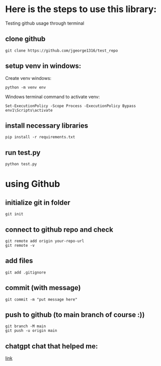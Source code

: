 # Here is the steps to use this library:
Testing github usage through terminal

## clone github
```
git clone https://github.com/jgeorge1316/test_repo
```

## setup venv in windows:
Create venv windows:
```
python -m venv env
```
Windows terminal command to activate venv:
```
Set-ExecutionPolicy -Scope Process -ExecutionPolicy Bypass
env1\Scripts\activate
```

## install necessary libraries
```
pip install -r requirements.txt
```

## run test.py 
```
python test.py
```

# using Github
## initialize git in folder
```
git init
```

## connect to github repo and check
```
git remote add origin your-repo-url
git remote -v
```

## add files
```
git add .gitignore
```

## commit (with message)
```
git commit -m "put message here"
```

## push to github (to main branch of course :))
```
git branch -M main
git push -u origin main
```

## chatgpt chat that helped me:
[link](https://chatgpt.com/share/67bd30cc-1670-800b-ac12-ad7869e22d8b)